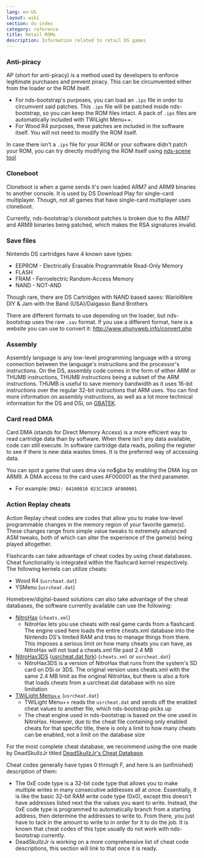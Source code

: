 ```yaml
---
lang: en-US
layout: wiki
section: ds-index
category: reference
title: Retail ROMs
description: Information related to retail DS games
---
```


### Anti-piracy
AP (short for anti-piracy) is a method used by developers to enforce legitimate purchases and prevent piracy. This can be circumvented either from the loader or the ROM itself.

- For nds-bootstrap's purposes, you can load an `.ips` file in order to circumvent said patches. This `.ips` file will be patched inside nds-bootstrap, so you can keep the ROM files intact. A pack of `.ips` files are automatically included with TWiLight Menu++.
- For Wood R4 purposes, these patches are included in the software itself. You will not need to modify the ROM itself.

In case there isn't a `.ips` file for your ROM or your software didn't patch your ROM, you can try directly modifying the ROM itself using [nds-scene tool](https://gbatemp.net/download/retrogamefan-nds-rom-tool-v1-0_b1215.35735/)

### Cloneboot
Cloneboot is when a game sends it's own loaded ARM7 and ARM9 binaries to another console. It is used by DS Download Play for single-card multiplayer. Though, not all games that have single-card multiplayer uses cloneboot.

Currently, nds-bootstrap's cloneboot patches is broken due to the ARM7 and ARM9 binaries being patched, which makes the RSA signatures invalid.

### Save files
Nintendo DS cartridges have 4 known save types:

- EEPROM - Electrically Erasable Programmable Read-Only Memory
- FLASH
- FRAM - Ferroelectric Random-Access Memory
- NAND - NOT-AND

Though rare, there are DS Cartridges with NAND based saves: WarioWare DIY & Jam with the Band (USA)/Daigasso Band Brothers

There are different formats to use depending on the loader, but nds-bootstrap uses the raw `.sav` format. If you use a different format, here is a website you can use to convert it: http://www.shunyweb.info/convert.php

### Assembly
Assembly language is any low-level programming language with a strong connection between the language's instructions and the processor's instructions. On the DS, assembly code comes in the form of either ARM or THUMB instructions, THUMB instructions being a subset of the ARM instructions. THUMB is useful to save memory bandwidth as it uses 16-bit instructions over the regular 32-bit instructions that ARM uses. 
You can find more information on assembly instructions, as well as a lot more technical information for the DS and DSi, on [GBATEK](https://problemkaputt.de/gbatek.htm).

### Card read DMA
Card DMA (stands for Direct Memory Access) is a more efficient way to read cartridge data than by software. When there isn't any data available, code can still execute. In software cartridge data reads, polling the register to see if there is new data wastes times. It is the preferred way of accessing data.

You can spot a game that uses dma via no$gba by enabling the DMA log on ARM9. A DMA access to the card uses AF000001 as the third parameter.
- For example: `DMA2: 04100010 023C18C0 AF000001`

### Action Replay cheats
Action Replay cheat codes are codes that allow you to make low-level programmable changes in the memory region of your favorite game(s). These changes range from simple value tweaks to extremely advanced ASM tweaks, both of which can alter the experience of the game(s) being played altogether.

Flashcards can take advantage of cheat codes by using cheat databases. Cheat functionality is integrated within the flashcard kernel respectively. The following kernels can utilize cheats:
- Wood R4 (`usrcheat.dat`)
- YSMenu (`usrcheat.dat`)

Homebrew/digital-based solutions can also take advantage of the cheat databases, the software currently available can use the following:
- [NitroHax](https://www.chishm.com/NitroHax) (`cheats.xml`)
   - NitroHax lets you use cheats with real game cards from a flashcard. The engine used here loads the entire cheats.xml database into the Nintendo DS's limited RAM and tries to manage things from there. This imposes a serious limit on how many cheats you can have, as NitroHax will not load a cheats.xml file past 2.4 MB
- [NitroHax3DS](https://github.com/ahezard/NitroHax3DS/releases) ([usrcheat.dat fork](https://github.com/Epicpkmn11/NitroHax3DS/releases)) (`cheats.xml` or `usrcheat.dat`)
   - NitroHax3DS is a version of NitroHax that runs from the system's SD card on DSi or 3DS. The original version uses cheats.xml with the same 2.4 MB limit as the original NitroHax, but there is also a fork that loads cheats from a usrcheat.dat database with no size limitation
- [TWiLight Menu++](https://github.com/DS-Homebrew/TWiLightMenu/releases) (`usrcheat.dat`)
   - TWiLight Menu++ reads the `usrcheat.dat` and sends off the enabled cheat values to another file, which nds-bootstrap picks up
   - The cheat engine used in nds-bootstrap is based on the one used in NitroHax. However, due to the cheat file containing only enabled cheats for that specific title, there is only a limit to how many cheats can be enabled, not a limit on the database size

For the most complete cheat database, we recommend using the one made by DeadSkullzJr titled [DeadSkullzJr's Cheat Database](https://gbatemp.net/threads/deadskullzjrs-nds-cheat-databases.488711).

Cheat codes generally have types 0 through F, and here is an (unfinished) description of them:

- The 0xE code type is a 32-bit code type that allows you to make multiple writes in many consecutive addresses all at once. Essentially, it is like the basic 32-bit RAM write code type (0x0), except this doesn't have addresses listed next the the values you want to write. Instead, the 0xE code type is programmed to automatically branch from a starting address, then determine the addresses to write to. From there, you just have to tack in the amount to write to in order for it to do the job.
It is known that cheat codes of this type usually do not work with nds-bootstrap currently.
- DeadSkullzJr is working on a more comprehensive list of cheat code descriptions, this section will link to that once it is ready.
